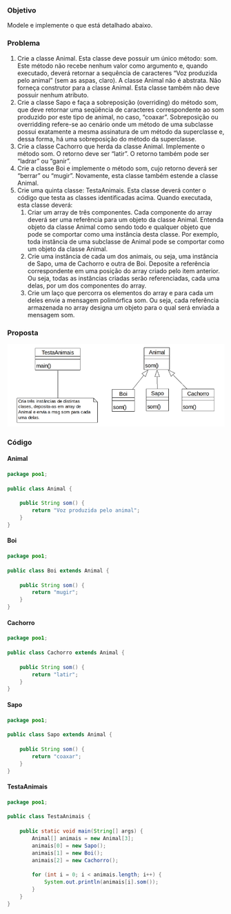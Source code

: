 ### Objetivo

Modele e implemente o que está detalhado abaixo.

### Problema

1. Crie a classe Animal. Esta classe deve possuir um único método: som. Este método não recebe nenhum valor como argumento e, quando executado, deverá retornar a sequência de caracteres “Voz produzida pelo animal” (sem as aspas, claro). A classe Animal não é abstrata. Não forneça construtor para a classe Animal. Esta classe também não deve possuir nenhum atributo.
1. Crie a classe Sapo e faça a sobreposição (overriding) do método som, que deve retornar uma seqüência de caracteres correspondente ao som produzido por este tipo de animal, no caso, “coaxar”. Sobreposição ou overridding refere-se ao cenário onde um método de uma subclasse possui exatamente a mesma assinatura de um método da superclasse e, dessa forma, há uma sobreposição do método da superclasse.
1. Crie a classe Cachorro que herda da classe Animal. Implemente o método som. O retorno deve ser “latir”. O retorno também pode ser “ladrar” ou “ganir”.
1. Crie a classe Boi e implemente o método som, cujo retorno deverá ser “berrar” ou “mugir”. Novamente, esta classe também estende a classe Animal.
1. Crie uma quinta classe: TestaAnimais. Esta classe deverá conter o código que testa as classes identificadas acima. Quando executada, esta classe deverá:
   1. Criar um array de três componentes. Cada componente do array deverá ser uma referência para um objeto da classe Animal. Entenda objeto da classe Animal como sendo todo e qualquer objeto que pode se comportar como uma instância desta classe. Por exemplo, toda instância de uma subclasse de Animal pode se comportar como um objeto da classe Animal.
   1. Crie uma instância de cada um dos animais, ou seja, uma instância de Sapo, uma de Cachorro e outra de Boi. Deposite a referência correspondente em uma posição do array criado pelo item anterior. Ou seja, todas as instâncias criadas serão referenciadas, cada uma delas, por um dos componentes do array.
   1. Crie um laço que percorra os elementos do array e para cada um deles envie a mensagem polimórfica som. Ou seja, cada referência armazenada no array designa um objeto para o qual será enviada a mensagem som.

### Proposta

![diagrama](./02.png)

### Código

#### Animal

```java
package poo1;

public class Animal {

    public String som() {
        return "Voz produzida pelo animal";
    }
}
```

#### Boi

```java
package poo1;

public class Boi extends Animal {

    public String som() {
        return "mugir";
    }
}
```

#### Cachorro

```java
package poo1;

public class Cachorro extends Animal {

    public String som() {
        return "latir";
    }
}
```

#### Sapo

```java
package poo1;

public class Sapo extends Animal {

    public String som() {
        return "coaxar";
    }
}
```
#### TestaAnimais

```java
package poo1;

public class TestaAnimais {

    public static void main(String[] args) {
        Animal[] animais = new Animal[3];
        animais[0] = new Sapo();
        animais[1] = new Boi();
        animais[2] = new Cachorro();

        for (int i = 0; i < animais.length; i++) {
            System.out.println(animais[i].som());
        }
    }
}
```


